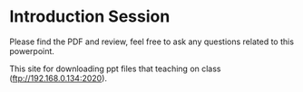 # Introduction Session

Please find the PDF and review, feel free to ask any questions related to this powerpoint. 

This site for downloading ppt files that teaching on class (ftp://192.168.0.134:2020). 
